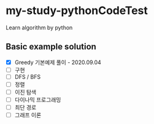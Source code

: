 # my-study-pythonCodeTest

Learn algorithm by python

## Basic example solution

-   [x] Greedy 기본예제 풀이 - 2020.09.04
-   [ ] 구현
-   [ ] DFS / BFS
-   [ ] 정렬
-   [ ] 이진 탐색
-   [ ] 다이나믹 프로그래밍
-   [ ] 최단 경로
-   [ ] 그래프 이론

